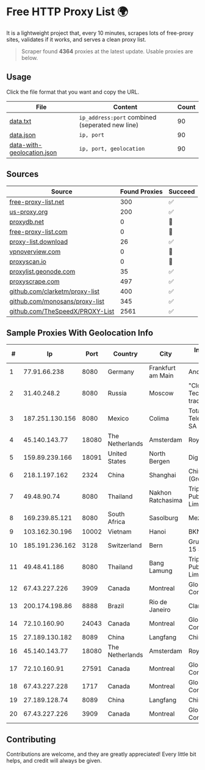 
# Free HTTP Proxy List 🌍

It is a lightweight project that, every 10 minutes, scrapes lots of free-proxy sites, validates if it works, and serves a clean proxy list.


> Scraper found **4364** proxies at the latest update. Usable proxies are below.

## Usage

Click the file format that you want and copy the URL.


|File|Content|Count|
|----|-------|-----|
|[data.txt](https://raw.githubusercontent.com/themiralay/Proxy-List-World/master/data.txt)|`ip_address:port` combined (seperated new line)|90|
|[data.json](https://raw.githubusercontent.com/themiralay/Proxy-List-World/master/data.json)|`ip, port`|90|
|[data-with-geolocation.json](https://raw.githubusercontent.com/themiralay/Proxy-List-World/master/data-with-geolocation.json)|`ip, port, geolocation`|90|

## Sources

|Source|Found Proxies|Succeed|
|------|-------------|-------|
|[free-proxy-list.net](https://free-proxy-list.net)|300|✅|
|[us-proxy.org](https://www.us-proxy.org)|200|✅|
|[proxydb.net](http://proxydb.net)|0|🚫|
|[free-proxy-list.com](https://free-proxy-list.com/?page=&port=&type%5B%5D=http&type%5B%5D=https&up_time=0&search=Search)|0|🚫|
|[proxy-list.download](https://www.proxy-list.download/HTTP)|26|✅|
|[vpnoverview.com](https://vpnoverview.com/privacy/anonymous-browsing/free-proxy-servers)|0|🚫|
|[proxyscan.io](https://www.proxyscan.io)|0|🚫|
|[proxylist.geonode.com](https://proxylist.geonode.com/api/proxy-list?limit=300&page=1&sort_by=lastChecked&sort_type=desc&protocols=http,https)|35|✅|
|[proxyscrape.com](https://api.proxyscrape.com/v2/?request=displayproxies&protocol=http&timeout=10000&country=all&ssl=all&anonymity=all)|497|✅|
|[github.com/clarketm/proxy-list](https://raw.githubusercontent.com/clarketm/proxy-list/master/proxy-list-raw.txt)|400|✅|
|[github.com/monosans/proxy-list](https://raw.githubusercontent.com/monosans/proxy-list/main/proxies/http.txt)|345|✅|
|[github.com/TheSpeedX/PROXY-List](https://raw.githubusercontent.com/TheSpeedX/PROXY-List/master/http.txt)|2561|✅|


## Sample Proxies With Geolocation Info

|#|Ip|Port|Country|City|Internet Service Provider|
|-|--|----|-------|----|-------------------------|
|1|77.91.66.238|8080|Germany|Frankfurt am Main|Andrii Hrosh|
|2|31.40.248.2|8080|Russia|Moscow|"Cloud Technologies" LLC trading as Cloud.ru|
|3|187.251.130.156|8080|Mexico|Colima|Total Play Telecomunicaciones SA De CV|
|4|45.140.143.77|18080|The Netherlands|Amsterdam|RoyaleHosting BV|
|5|159.89.239.166|18091|United States|North Bergen|DigitalOcean, LLC|
|6|218.1.197.162|2324|China|Shanghai|China Telecom (Group)|
|7|49.48.90.74|8080|Thailand|Nakhon Ratchasima|Triple T Broadband Public Company Limited|
|8|169.239.85.121|8080|South Africa|Sasolburg|Mezobyte (Pty) LTD|
|9|103.162.30.196|10002|Vietnam|Hanoi|BKNS|
|10|185.191.236.162|3128|Switzerland|Bern|Grupo Panaglobal 15 S.A|
|11|49.48.41.186|8080|Thailand|Bang Lamung|Triple T Broadband Public Company Limited|
|12|67.43.227.226|3909|Canada|Montreal|GloboTech Communications|
|13|200.174.198.86|8888|Brazil|Rio de Janeiro|Claro S.A|
|14|72.10.160.90|24043|Canada|Montreal|GloboTech Communications|
|15|27.189.130.182|8089|China|Langfang|Chinanet|
|16|45.140.143.77|18080|The Netherlands|Amsterdam|RoyaleHosting BV|
|17|72.10.160.91|27591|Canada|Montreal|GloboTech Communications|
|18|67.43.227.228|1717|Canada|Montreal|GloboTech Communications|
|19|27.189.128.74|8089|China|Langfang|Chinanet|
|20|67.43.227.226|3909|Canada|Montreal|GloboTech Communications|



## Contributing

Contributions are welcome, and they are greatly appreciated! Every
little bit helps, and credit will always be given.

